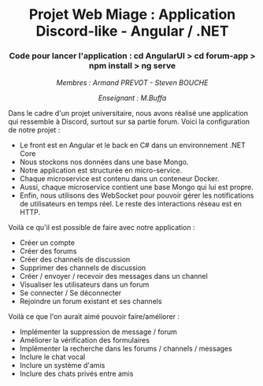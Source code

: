 <h1 align="center"> Projet Web Miage  : Application Discord-like - Angular / .NET</h1>
<h3 align="center"> Code pour lancer l'application : <strong> cd AngularUI > cd forum-app > npm install > ng serve</strong> </h3>

<p align="center"><i>Membres : Armand PREVOT - Steven BOUCHE</i></p>
<p align="center"><i>Enseignant : M.Buffa </i></p>

Dans le cadre d'un projet universitaire, nous avons réalisé une application qui ressemble à Discord, surtout sur sa partie forum. Voici la configuration de notre projet :

<ul>
  <li>Le front est en Angular et le back en C# dans un environnement .NET Core</li>
  <li>Nous stockons nos données dans une base Mongo.</li>
  <li>Notre application est structurée en micro-service.</li>
  <li>Chaque microservice est contenu dans un conteneur Docker.</li>
  <li>Aussi, chaque microservice contient une base Mongo qui lui est propre.</li>
  <li>Enfin, nous utilisons des WebSocket pour pouvoir gérer les notifications de utilisateurs en temps réel. Le reste des interactions réseau est en HTTP.</li>
</ul>


Voilà ce qu'il est possible de faire avec notre application :
  - Créer un compte
  - Créer des forums
  - Créer des channels de discussion
  - Supprimer des channels de discussion 
  - Créer / envoyer / recevoir des messages dans un channel
  - Visualiser les utilisateurs dans un forum
  - Se connecter / Se déconnecter
  - Rejoindre un forum existant et ses channels
 
 Voilà ce que l'on aurait aimé pouvoir faire/améliorer :
  - Implémenter la suppression de message / forum
  - Améliorer la vérification des formulaires
  - Implémenter la recherche dans les forums / channels / messages
  - Inclure le chat vocal
  - Inclure un système d'amis
  - Inclure des chats privés entre amis
